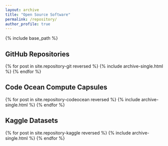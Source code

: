 ```yaml
---
layout: archive
title: "Open Source Software"
permalink: /repository/
author_profile: true
---
```


{% include base_path %}

## GitHub Repositories

{% for post in site.repository-git reversed %}
  {% include archive-single.html %}
{% endfor %}

## Code Ocean Compute Capsules

{% for post in site.repository-codeocean reversed %}
  {% include archive-single.html %}
{% endfor %}

## Kaggle Datasets

{% for post in site.repository-kaggle reversed %}
  {% include archive-single.html %}
{% endfor %}
